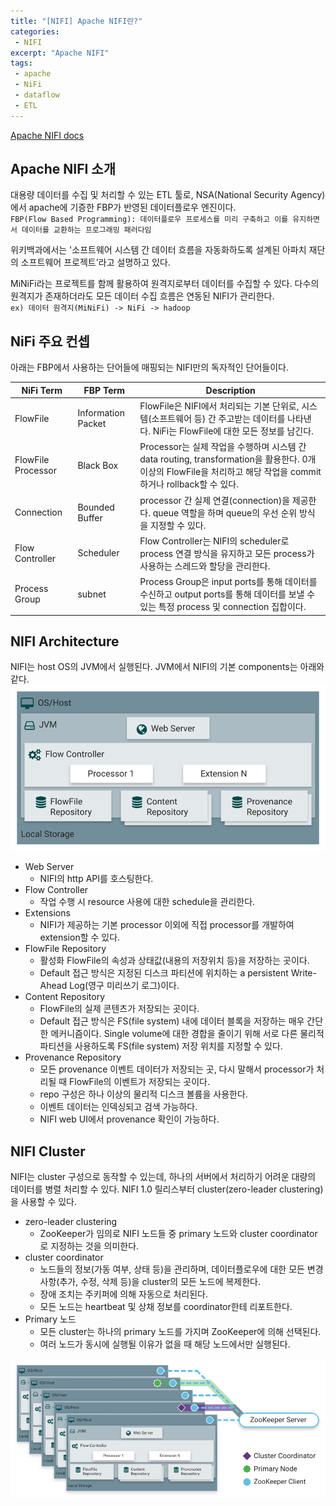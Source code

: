 ```yaml
---
title: "[NIFI] Apache NIFI란?"
categories:
 - NIFI
excerpt: "Apache NIFI"
tags:
 - apache
 - NiFi
 - dataflow
 - ETL
---
```

[Apache NIFI docs](https://nifi.apache.org/docs.html)
## Apache NIFI 소개
대용량 데이터를 수집 및 처리할 수 있는 ETL 툴로, NSA(National Security Agency)에서 apache에 기증한 FBP가 반영된 데이터플로우 엔진이다.<br>
`FBP(Flow Based Programming): 데이터플로우 프로세스를 미리 구축하고 이를 유지하면서 데이터를 교환하는 프로그래밍 패러다임`

위키백과에서는 '소프트웨어 시스템 간 데이터 흐름을 자동화하도록 설계된 아파치 재단의 소프트웨어 프로젝트'라고 설명하고 있다.

MiNiFi라는 프로젝트를 함께 활용하여 원격지로부터 데이터를 수집할 수 있다. 다수의 원격지가 존재하더라도 모든 데이터 수집 흐름은 연동된 NIFI가 관리한다.<br>
`ex) 데이터 원격지(MiNiFi) -> NiFi -> hadoop`

## NiFi 주요 컨셉
아래는 FBP에서 사용하는 단어들에 매핑되는 NIFI만의 독자적인 단어들이다.

|NiFi Term|FBP Term|Description|
|------|---|---|
|FlowFile|Information Packet|FlowFile은 NIFI에서 처리되는 기본 단위로, 시스템(소프트웨어 등) 간 주고받는 데이터를 나타낸다. NiFi는 FlowFile에 대한 모든 정보를 남긴다.|
|FlowFile Processor|Black Box|Processor는 실제 작업을 수행하며 시스템 간 data routing, transformation을 활용한다. 0개 이상의 FlowFile을 처리하고 해당 작업을 commit하거나 rollback할 수 있다.|
|Connection|Bounded Buffer|processor 간 실제 연결(connection)을 제공한다. queue 역할을 하며 queue의 우선 순위 방식을 지정할 수 있다.|
|Flow Controller|Scheduler|Flow Controller는 NIFI의 scheduler로 process 연결 방식을 유지하고 모든 process가 사용하는 스레드와 할당을 관리한다.|
|Process Group|subnet|Process Group은 input ports를 통해 데이터를 수신하고 output ports를 통해 데이터를 보낼 수 있는 특정 process 및 connection 집합이다.|

## NIFI Architecture
NIFI는 host OS의 JVM에서 실행된다. JVM에서 NIFI의 기본 components는 아래와 같다.<br>
![Architecture](/assets/nifi_image/nifiarchitecture.png)

- Web Server
    - NIFI의 http API를 호스팅한다.
- Flow Controller
    - 작업 수행 시 resource 사용에 대한 schedule을 관리한다.
- Extensions
    - NIFI가 제공하는 기본 processor 이외에 직접 processor를 개발하여 extension할 수 있다.
- FlowFile Repository
    - 활성화 FlowFile의 속성과 상태값(내용의 저장위치 등)을 저장하는 곳이다.
    - Default 접근 방식은 지정된 디스크 파티션에 위치하는 a persistent Write-Ahead Log(영구 미리쓰기 로그)이다.
- Content Repository
    - FlowFile의 실제 콘텐츠가 저장되는 곳이다.
    - Default 접근 방식은 FS(file system) 내에 데이터 블록을 저장하는 매우 간단한 메커니즘이다. Single volume에 대한 경합을 줄이기 위해 서로 다른 물리적 파티션을 사용하도록 FS(file system) 저장 위치를 지정할 수 있다.
- Provenance Repository
    - 모든 provenance 이벤트 데이터가 저장되는 곳, 다시 말해서 processor가 처리될 때 FlowFile의 이벤트가 저장되는 곳이다.
    - repo 구성은 하나 이상의 물리적 디스크 볼륨을 사용한다.
    - 이벤트 데이터는 인덱싱되고 검색 가능하다.
    - NIFI web UI에서 provenance 확인이 가능하다.

## NIFI Cluster
NIFI는 cluster 구성으로 동작할 수 있는데, 하나의 서버에서 처리하기 어려운 대량의 데이터를 병렬 처리할 수 있다. NIFI 1.0 릴리스부터 cluster(zero-leader clustering)을 사용할 수 있다. 
- zero-leader clustering
  - ZooKeeper가 임의로 NIFI 노드들 중 primary 노드와 cluster coordinator로 지정하는 것을 의미한다.
- cluster coordinator
  - 노드들의 정보(가동 여부, 상태 등)을 관리하며, 데이터플로우에 대한 모든 변경 사항(추가, 수정, 삭제 등)을 cluster의 모든 노드에 복제한다.
  - 장애 조치는 주키퍼에 의해 자동으로 처리된다.
  - 모든 노드는 heartbeat 및 상채 정보를 coordinator한테 리포트한다.
- Primary 노드
  - 모든 cluster는 하나의 primary 노드를 가지며 ZooKeeper에 의해 선택된다.
  - 여러 노드가 동시에 실행될 이유가 없을 때 해당 노드에서만 실행된다.

![nizero-leader-cluster](/assets/nifi_image/zero-leader-cluster.png)
